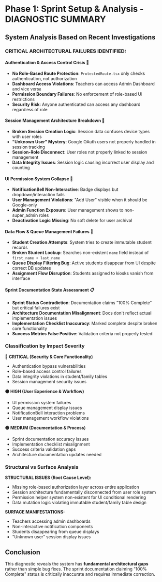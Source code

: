 # Phase 1: Sprint Setup & Analysis - DIAGNOSTIC SUMMARY

## System Analysis Based on Recent Investigations

### CRITICAL ARCHITECTURAL FAILURES IDENTIFIED:

#### Authentication & Access Control Crisis 🚨
- **No Role-Based Route Protection**: `ProtectedRoute.tsx` only checks authentication, not authorization
- **Dashboard Access Violations**: Teachers can access Admin Dashboard and vice versa 
- **Permission Boundary Failures**: No enforcement of role-based UI restrictions
- **Security Risk**: Anyone authenticated can access any dashboard regardless of role

#### Session Management Architecture Breakdown 🚨  
- **Broken Session Creation Logic**: Session data confuses device types with user roles
- **"Unknown User" Mystery**: Google OAuth users not properly handled in session tracking
- **Session-Role Disconnect**: User roles not properly linked to session management
- **Data Integrity Issues**: Session logic causing incorrect user display and counting

#### UI Permission System Collapse 🚨
- **NotificationBell Non-Interactive**: Badge displays but dropdown/interaction fails
- **User Management Violations**: "Add User" visible when it should be Google-only  
- **Admin Function Exposure**: User management shows to non-super_admin roles
- **Deactivation Logic Missing**: No soft delete for user archival

#### Data Flow & Queue Management Failures 🚨
- **Student Creation Attempts**: System tries to create immutable student records
- **Broken Student Lookup**: Searches non-existent `name` field instead of `first_name + last_name`
- **Queue Display Filtering Bug**: Active students disappear from UI despite correct DB updates
- **Assignment Flow Disruption**: Students assigned to kiosks vanish from interface

#### Sprint Documentation State Assessment 📋
- **Sprint Status Contradiction**: Documentation claims "100% Complete" but critical failures exist
- **Architecture Documentation Misalignment**: Docs don't reflect actual implementation issues
- **Implementation Checklist Inaccuracy**: Marked complete despite broken core functionality
- **Success Metrics False Positive**: Validation criteria not properly tested

### Classification by Impact Severity

**🔴 CRITICAL (Security & Core Functionality)**
- Authentication bypass vulnerabilities  
- Role-based access control failures
- Data integrity violations in student/family tables
- Session management security issues

**🟠 HIGH (User Experience & Workflow)**  
- UI permission system failures
- Queue management display issues
- NotificationBell interaction problems
- User management workflow violations

**🟡 MEDIUM (Documentation & Process)**
- Sprint documentation accuracy issues
- Implementation checklist misalignment  
- Success criteria validation gaps
- Architecture documentation updates needed

### Structural vs Surface Analysis

**STRUCTURAL ISSUES (Root Cause Level):**
- Missing role-based authorization layer across entire application
- Session architecture fundamentally disconnected from user role system
- Permission helper system non-existent for UI conditional rendering
- Data mutation logic violating immutable student/family table design

**SURFACE MANIFESTATIONS:**
- Teachers accessing admin dashboards  
- Non-interactive notification components
- Students disappearing from queue displays
- "Unknown user" session display issues

## Conclusion

This diagnostic reveals the system has **fundamental architectural gaps** rather than simple bug fixes. The sprint documentation claiming "100% Complete" status is critically inaccurate and requires immediate correction.